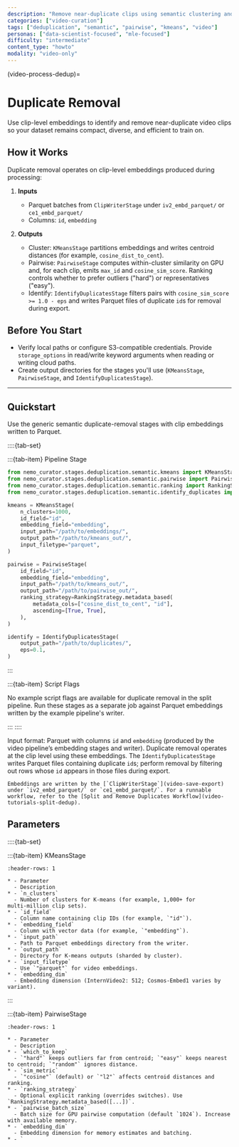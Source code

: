 ```yaml
---
description: "Remove near-duplicate clips using semantic clustering and pairwise similarity"
categories: ["video-curation"]
tags: ["deduplication", "semantic", "pairwise", "kmeans", "video"]
personas: ["data-scientist-focused", "mle-focused"]
difficulty: "intermediate"
content_type: "howto"
modality: "video-only"
---
```


(video-process-dedup)=

# Duplicate Removal

Use clip-level embeddings to identify and remove near-duplicate video clips so your dataset remains compact, diverse, and efficient to train on.

## How it Works

Duplicate removal operates on clip-level embeddings produced during processing:

1. **Inputs**
   - Parquet batches from `ClipWriterStage` under `iv2_embd_parquet/` or `ce1_embd_parquet/`
   - Columns: `id`, `embedding`

2. **Outputs**
   - Cluster: `KMeansStage` partitions embeddings and writes centroid distances (for example, `cosine_dist_to_cent`).
   - Pairwise: `PairwiseStage` computes within-cluster similarity on GPU and, for each clip, emits `max_id` and `cosine_sim_score`. Ranking controls whether to prefer outliers ("hard") or representatives ("easy").
   - Identify: `IdentifyDuplicatesStage` filters pairs with `cosine_sim_score >= 1.0 - eps` and writes Parquet files of duplicate `id`s for removal during export.

## Before You Start

- Verify local paths or configure S3-compatible credentials. Provide `storage_options` in read/write keyword arguments when reading or writing cloud paths.
- Create output directories for the stages you'll use (`KMeansStage`, `PairwiseStage`, and `IdentifyDuplicatesStage`).

---

## Quickstart

Use the generic semantic duplicate-removal stages with clip embeddings written to Parquet.

::::{tab-set}

:::{tab-item} Pipeline Stage

```python
from nemo_curator.stages.deduplication.semantic.kmeans import KMeansStage
from nemo_curator.stages.deduplication.semantic.pairwise import PairwiseStage
from nemo_curator.stages.deduplication.semantic.ranking import RankingStrategy
from nemo_curator.stages.deduplication.semantic.identify_duplicates import IdentifyDuplicatesStage

kmeans = KMeansStage(
    n_clusters=1000,
    id_field="id",
    embedding_field="embedding",
    input_path="/path/to/embeddings/",
    output_path="/path/to/kmeans_out/",
    input_filetype="parquet",
)

pairwise = PairwiseStage(
    id_field="id",
    embedding_field="embedding",
    input_path="/path/to/kmeans_out/",
    output_path="/path/to/pairwise_out/",
    ranking_strategy=RankingStrategy.metadata_based(
        metadata_cols=["cosine_dist_to_cent", "id"],
        ascending=[True, True],
    ),
)

identify = IdentifyDuplicatesStage(
    output_path="/path/to/duplicates/",
    eps=0.1,
)
```

:::

:::{tab-item} Script Flags

No example script flags are available for duplicate removal in the split pipeline. Run these stages as a separate job against Parquet embeddings written by the example pipeline's writer.

:::
::::

Input format: Parquet with columns `id` and `embedding` (produced by the video pipeline’s embedding stages and writer). Duplicate removal operates at the clip level using these embeddings. The `IdentifyDuplicatesStage` writes Parquet files containing duplicate `id`s; perform removal by filtering out rows whose `id` appears in those files during export.

```{seealso}
Embeddings are written by the [`ClipWriterStage`](video-save-export) under `iv2_embd_parquet/` or `ce1_embd_parquet/`. For a runnable workflow, refer to the [Split and Remove Duplicates Workflow](video-tutorials-split-dedup).
```

## Parameters

::::{tab-set}

:::{tab-item} KMeansStage

```{list-table} KMeansStage (semantic clustering)
:header-rows: 1

* - Parameter
  - Description
* - `n_clusters`
  - Number of clusters for K‑means (for example, 1,000+ for multi‑million clip sets).
* - `id_field`
  - Column name containing clip IDs (for example, `"id"`).
* - `embedding_field`
  - Column with vector data (for example, `"embedding"`).
* - `input_path`
  - Path to Parquet embeddings directory from the writer.
* - `output_path`
  - Directory for K‑means outputs (sharded by cluster).
* - `input_filetype`
  - Use `"parquet"` for video embeddings.
* - `embedding_dim`
  - Embedding dimension (InternVideo2: 512; Cosmos‑Embed1 varies by variant).
```

:::

:::{tab-item} PairwiseStage

```{list-table} PairwiseStage (within‑cluster similarity)
:header-rows: 1

* - Parameter
  - Description
* - `which_to_keep`
  - `"hard"` keeps outliers far from centroid; `"easy"` keeps nearest to centroid; `"random"` ignores distance.
* - `sim_metric`
  - `"cosine"` (default) or `"l2"` affects centroid distances and ranking.
* - `ranking_strategy`
  - Optional explicit ranking (overrides switches). Use `RankingStrategy.metadata_based([...])`.
* - `pairwise_batch_size`
  - Batch size for GPU pairwise computation (default `1024`). Increase with available memory.
* - `embedding_dim`
  - Embedding dimension for memory estimates and batching.
* - `